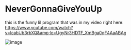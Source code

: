 # NeverGonnaGiveYouUp
this is the funny lil program that was in my video right here: https://www.youtube.com/watch?v=lcabUb3rbXQ&amp;lc=UgyNr3HDTF_XmBga0qF4AaABAg

![image](https://github.com/user-attachments/assets/0ba01a60-2b41-4bd3-acc4-4bd77613ff7d)
